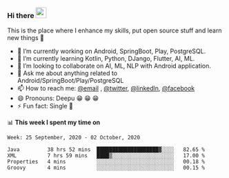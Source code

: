### Hi there <img src="https://media.giphy.com/media/hvRJCLFzcasrR4ia7z/giphy.gif" width="25px">
This is the place where I enhance my skills, put open source stuff and learn new things :rofl:

- 🔭 I’m currently working on Android, SpringBoot, Play, PostgreSQL. 
- 🌱 I’m currently learning Kotlin, Python, DJango, Flutter, AI, ML.
- 👯 I’m looking to collaborate on AI, ML, NLP with Android application.
- 💬 Ask me about anything related to Android/SpringBoot/Play/PostgreSQL
- 📫 How to reach me: [@email](deepakgupta7403@gmail.com) , [@twitter](https://twitter.com/deepakgupta7403), [@linkedln](https://in.linkedin.com/in/deepak-gupta-23b3b1113), [@facebook](https://facebook.com/deepakgupta7403)
- 😄 Pronouns: Deepu :grin: :grin: :grin:
- ⚡ Fun fact: Single :grimacing:

📊 **This week I spent my time on**

<!--START_SECTION:waka-->
```text
Week: 25 September, 2020 - 02 October, 2020

Java         38 hrs 52 mins  ████████████████████▓░░░░   82.65 % 
XML          7 hrs 59 mins   ████▒░░░░░░░░░░░░░░░░░░░░   17.00 % 
Properties   4 mins          ░░░░░░░░░░░░░░░░░░░░░░░░░   00.18 % 
Groovy       4 mins          ░░░░░░░░░░░░░░░░░░░░░░░░░   00.15 % 
```
<!--END_SECTION:waka-->
